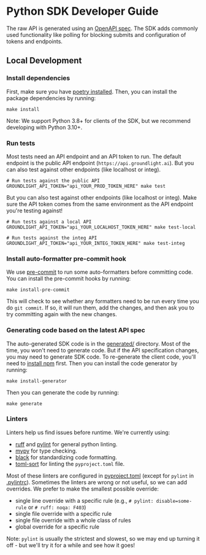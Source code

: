# Python SDK Developer Guide

The raw API is generated using an [OpenAPI spec](spec/public-api.yaml). The SDK adds commonly used
functionality like polling for blocking submits and configuration of tokens and endpoints.

## Local Development

### Install dependencies

First, make sure you have [poetry installed](https://python-poetry.org/docs/#installation). Then,
you can install the package dependencies by running:

```shell
make install
```

Note: We support Python 3.8+ for clients of the SDK, but we recommend developing with Python 3.10+.

### Run tests

Most tests need an API endpoint and an API token to run. The default endpoint is the public API
endpoint (`https://api.groundlight.ai`). But you can also test against other endpoints (like
localhost or integ).

```shell
# Run tests against the public API
GROUNDLIGHT_API_TOKEN="api_YOUR_PROD_TOKEN_HERE" make test
```

But you can also test against other endpoints (like localhost or integ). Make sure the API token
comes from the same environment as the API endpoint you're testing against!

```shell
# Run tests against a local API
GROUNDLIGHT_API_TOKEN="api_YOUR_LOCALHOST_TOKEN_HERE" make test-local

# Run tests against the integ API
GROUNDLIGHT_API_TOKEN="api_YOUR_INTEG_TOKEN_HERE" make test-integ
```

### Install auto-formatter pre-commit hook

We use [pre-commit](https://pre-commit.com/) to run some auto-formatters before committing code. You
can install the pre-commit hooks by running:

```shell
make install-pre-commit
```

This will check to see whether any formatters need to be run every time you do `git commit`. If so,
it will run them, add the changes, and then ask you to try committing again with the new changes.

### Generating code based on the latest API spec

The auto-generated SDK code is in the [generated/](generated) directory. Most of the time, you won't
need to generate code. But if the API specification changes, you may need to generate SDK code. To
re-generate the client code, you'll need to [install npm](https://github.com/nvm-sh/nvm#intro)
first. Then you can install the code generator by running:

```shell
make install-generator
```

Then you can generate the code by running:

```shell
make generate
```

### Linters

Linters help us find issues before runtime. We're currently using:

- [ruff](https://beta.ruff.rs/docs/) and
  [pylint](https://pylint.readthedocs.io/en/latest/index.html) for general python linting.
- [mypy](https://mypy.readthedocs.io/en/stable/index.html) for type checking.
- [black](https://black.readthedocs.io/en/stable/index.html) for standardizing code formatting.
- [toml-sort](https://toml-sort.readthedocs.io/en/latest/) for linting the `pyproject.toml` file.

Most of these linters are configured in [pyproject.toml](pyproject.toml) (except for `pylint` in
[.pylintrc](.pylintrc)). Sometimes the linters are wrong or not useful, so we can add overrides. We
prefer to make the smallest possible override:

- single line override with a specific rule (e.g., `# pylint: disable=some-rule` or `# ruff: noqa: F403`)
- single file override with a specific rule
- single file override with a whole class of rules
- global override for a specific rule

Note: `pylint` is usually the strictest and slowest, so we may end up turning it off - but we'll try
it for a while and see how it goes!
